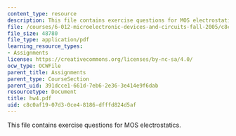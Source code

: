 ```yaml
---
content_type: resource
description: This file contains exercise questions for MOS electrostatics.
file: /courses/6-012-microelectronic-devices-and-circuits-fall-2005/c8c0af1907d30ce48186dfffd824d5af_hw4.pdf
file_size: 48780
file_type: application/pdf
learning_resource_types:
- Assignments
license: https://creativecommons.org/licenses/by-nc-sa/4.0/
ocw_type: OCWFile
parent_title: Assignments
parent_type: CourseSection
parent_uid: 391dcce1-661d-7eb6-2e36-3e414e9f6dab
resourcetype: Document
title: hw4.pdf
uid: c8c0af19-07d3-0ce4-8186-dfffd824d5af
---
```

This file contains exercise questions for MOS electrostatics.